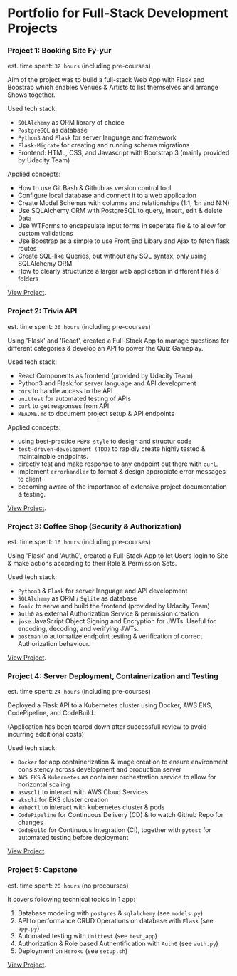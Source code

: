 # Portfolio for Full-Stack Development Projects


### Project 1: Booking Site Fy-yur

est. time spent: `32 hours` (including pre-courses)

Aim of the project was to build a full-stack Web App with Flask and Boostrap which enables
Venues & Artists to list themselves and arrange Shows together.

Used tech stack:
- `SQLAlchemy` as ORM library of choice
- `PostgreSQL` as database
- `Python3` and `Flask` for server language and framework
- `Flask-Migrate` for creating and running schema migrations
- Frontend: HTML, CSS, and Javascript with Bootstrap 3 (mainly provided by Udacity Team)

Applied concepts:
- How to use Git Bash & Github as version control tool
- Configure local database and connect it to a web application
- Create Model Schemas with columns and relationships (1:1, 1:n and N:N)
- Use SQLAlchemy ORM with PostgreSQL to query, insert, edit & delete Data
- Use WTForms to encapsulate input forms in seperate file & to allow for custom validations
- Use Boostrap as a simple to use Front End Libary and Ajax to fetch flask routes
- Create SQL-like Queries, but without any SQL syntax, only using SQLAlchemy ORM
- How to clearly structurize a larger web application in different files & folders

[View Project](https://github.com/notaconduit/Full-Stack-Development-Projects/tree/master/project01_fyyur).

### Project 2: Trivia API

est. time spent: `36 hours` (including pre-courses)

Using 'Flask' and 'React', created a Full-Stack App to manage questions
for different categories & develop an API to power the Quiz Gameplay.

Used tech stack:
- React Components as frontend (provided by Udacity Team)
- Python3 and Flask for server language and API development
- `cors` to handle access to the API
- `unittest` for automated testing of APIs
- `curl` to get responses from API
- `README.md` to document project setup & API endpoints

Applied concepts:
- using best-practice `PEP8-style` to design and structur code
- `test-driven-development (TDD)` to rapidly create highly tested & maintainable endpoints.
- directly test and make response to any endpoint out there with `curl`.
- implement `errorhandler` to format & design appropiate error messages to client
- becoming aware of the importance of extensive project documentation & testing.

[View Project](https://github.com/notaconduit/Full-Stack-Development-Projects/tree/masters/project02_trivia_API/finished).

### Project 3: Coffee Shop (Security & Authorization)

est. time spent: `16 hours` (including pre-courses)

Using 'Flask' and 'Auth0', created a Full-Stack App to let Users
login to Site & make actions according to their Role & Permission Sets.

Used tech stack:
- `Python3` & `Flask` for server language and API development 
- `SQLAlchemy` as ORM / `Sqlite` as database
- `Ionic` to serve and build the frontend (provided by Udacity Team)
- `Auth0` as external Authorization Service & permission creation
- `jose` JavaScript Object Signing and Encryption for JWTs. Useful for encoding, decoding, and verifying JWTs.
- `postman` to automatize endpoint testing & verification of correct Authorization behaviour.

[View Project](https://github.com/notaconduit/Full-Stack-Development-Projects/tree/master/project03_coffee_shop/finished).

### Project 4: Server Deployment, Containerization and Testing

est. time spent: `24 hours` (including pre-courses)

Deployed a Flask API to a Kubernetes cluster using Docker, AWS EKS, CodePipeline, and CodeBuild.

(Application has been teared down after successfull review to avoid incurring additional costs)



Used tech stack:
- `Docker` for app containerization & image creation to ensure environment consistency across development and production server
- `AWS EKS` & `Kubernetes` as container orchestration service to allow for horizontal scaling
- `aswscli` to interact with AWS Cloud Services
- `ekscli` for EKS cluster creation
- `kubectl` to interact with kubernetes cluster & pods
- `CodePipeline` for Continuous Delivery (CD) & to watch Github Repo for changes
- `CodeBuild` for Continuous Integration (CI), together with `pytest` for automated testing before deployment

[View Project](https://github.com/notaconduit/Full-Stack-Development-Projects/tree/masters/project04_server_deployment/starter)


### Project 5: Capstone

est. time spent: `20 hours` (no precourses)

It covers following technical topics in 1 app:

1. Database modeling with `postgres` & `sqlalchemy` (see `models.py`)
2. API to performance CRUD Operations on database with `Flask` (see `app.py`)
3. Automated testing with `Unittest` (see `test_app`)
4. Authorization & Role based Authentification with `Auth0` (see `auth.py`)
5. Deployment on `Heroku` (see `setup.sh`)

[View Project](https://github.com/notaconduit/Full-Stack-Development-Projects/tree/master/project05_capstone/finished).


